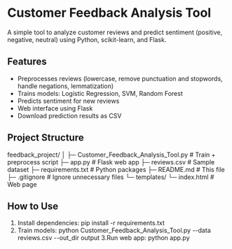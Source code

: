 # Customer Feedback Analysis Tool

A simple tool to analyze customer reviews and predict sentiment (positive, negative, neutral) using Python, scikit-learn, and Flask.

## Features

- Preprocesses reviews (lowercase, remove punctuation and stopwords, handle negations, lemmatization)
- Trains models: Logistic Regression, SVM, Random Forest
- Predicts sentiment for new reviews
- Web interface using Flask
- Download prediction results as CSV

## Project Structure

feedback_project/
│
├─ Customer_Feedback_Analysis_Tool.py   # Train + preprocess script
├─ app.py                               # Flask web app
├─ reviews.csv                          # Sample dataset
├─ requirements.txt                     # Python packages
├─ README.md                            # This file
├─ .gitignore                           # Ignore unnecessary files
└─ templates/
    └─ index.html                       # Web page

## How to Use

1. Install dependencies:
pip install -r requirements.txt
2. Train models:
python Customer_Feedback_Analysis_Tool.py --data reviews.csv --out_dir output
3.Run web app:
python app.py


